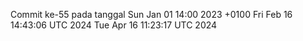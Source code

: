 Commit ke-55 pada tanggal Sun Jan 01 14:00 2023 +0100
Fri Feb 16 14:43:06 UTC 2024
Tue Apr 16 11:23:17 UTC 2024
